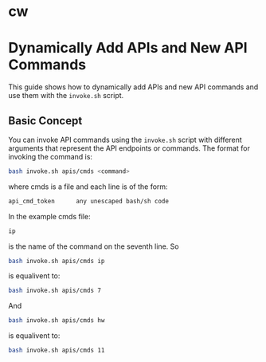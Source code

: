 # cw

# Dynamically Add APIs and New API Commands

This guide shows how to dynamically add APIs and new API commands and use them with the `invoke.sh` script.

## Basic Concept

You can invoke API commands using the `invoke.sh` script with different arguments that represent the API endpoints or commands. The format for invoking the command is:

```bash
bash invoke.sh apis/cmds <command>
```

where cmds is a file and each line is of the form:

```bash
api_cmd_token      any unescaped bash/sh code
```

In the example cmds file: 
```bash 
ip
``` 
is the name of the command on the seventh line. So
```bash
bash invoke.sh apis/cmds ip
```
is equalivent to:
```bash
bash invoke.sh apis/cmds 7
```
And
```bash
bash invoke.sh apis/cmds hw 
```
is equalivent to:
```bash
bash invoke.sh apis/cmds 11
```

